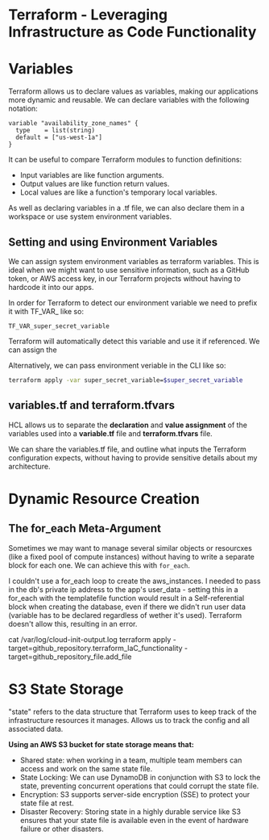 # Terraform - Leveraging Infrastructure as Code Functionality


# Variables

Terraform allows us to declare values as variables, making our applications more dynamic and reusable. We can declare variables with the following notation:

```hcl
variable "availability_zone_names" {
  type    = list(string)
  default = ["us-west-1a"]
}
```


It can be useful to compare Terraform modules to function definitions:
- Input variables are like function arguments.
- Output values are like function return values.
- Local values are like a function's temporary local variables.

As well as declaring variables in a .tf file, we can also declare them in a workspace or use system environment variables.

## Setting and using Environment Variables

We can assign system environment variables as terraform variables. This is ideal when we might want to use sensitive information, such as a GitHub token, or AWS access key, in our Terraform projects without having to hardcode it into our apps. 

In order for Terraform to detect our environment variable we need to prefix it with TF_VAR_ like so:

```hcl
TF_VAR_super_secret_variable
```
Terraform will automatically detect this variable and use it if referenced. We can assign the 

Alternatively, we can pass environment veriable in the CLI like so:
```bash
terraform apply -var super_secret_variable=$super_secret_variable
```
## variables.tf and terraform.tfvars

HCL allows us to separate the **declaration** and **value assignment** of the variables used into a **variable.tf** file and **terraform.tfvars** file. 

We can share the variables.tf file, and outline what inputs the Terraform configuration expects, without having to provide sensitive details about my architecture.

# Dynamic Resource Creation

## The for_each Meta-Argument

Sometimes we may want to manage several similar objects or resourcxes (like a fixed pool of compute instances) without having to write a separate block for each one. We can achieve this with `for_each`.


I couldn't use a for_each loop to create the aws_instances. I needed to pass in the db's private ip address to the app's user_data - setting this in a for_each with the templatefile function would result in a Self-referential block when creating the database, even if there we didn't run user data (variable has to be declared regardless of wether it's used). Terraform doesn't allow this, resulting in an error.   


cat /var/log/cloud-init-output.log
terraform apply -target=github_repository.terraform_IaC_functionality -target=github_repository_file.add_file

# S3 State Storage

"state" refers to the data structure that Terraform uses to keep track of the infrastructure resources it manages. Allows us to track the config and all associated data.

**Using an AWS S3 bucket for state storage means that:**

- Shared state: when working in a team, multiple team members can access and work on the same state file.
- State Locking: We can use DynamoDB in conjunction with S3 to lock the state, preventing concurrent operations that could corrupt the state file.
- Encryption: S3 supports server-side encryption (SSE) to protect your state file at rest. 
- Disaster Recovery: Storing state in a highly durable service like S3 ensures that your state file is available even in the event of hardware failure or other disasters.

